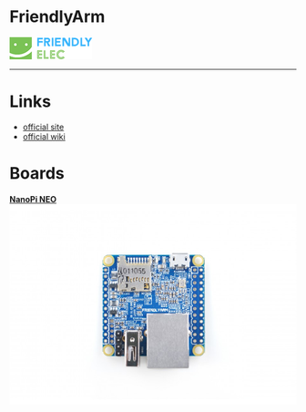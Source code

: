 # FriendlyArm

![](/assets/FriendlyArm/logo.png)

---

# Links

* [official site](http://www.friendlyarm.com)
* [official wiki](http://wiki.friendlyarm.com/wiki/index.php/Main_Page)



# Boards

#### [NanoPi NEO](/docs/FriendlyArm/NanoPi_NEO/README.md)![](/assets/FriendlyArm/NanoPi_NEO/top.jpg)



